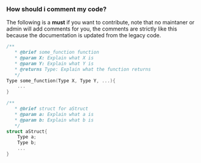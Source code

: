 ### How should i comment my code?

The following is a **must** if you want to contribute, note that no maintaner or admin will add comments for you, the comments are strictly like this because the documentation is updated from the legacy code.

```cpp
/**
   * @brief some_function function
   * @param X: Explain what X is
   * @param Y: Explain what Y is
   * @returns Type: Explain what the function returns
   */
Type some_function(Type X, Type Y, ...){
    ...
}
```

```cpp
/**
   * @brief struct for aStruct
   * @param a: Explain what a is
   * @param b: Explain what b is
   */
struct aStruct{
    Type a;
    Type b;
    ...
}
```